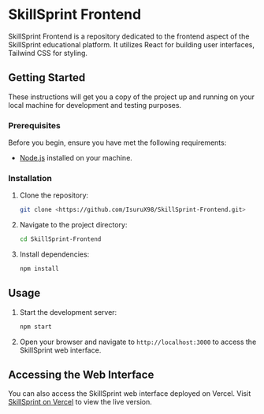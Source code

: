 # SkillSprint Frontend

SkillSprint Frontend is a repository dedicated to the frontend aspect of the SkillSprint educational platform. It utilizes React for building user interfaces, Tailwind CSS for styling.

## Getting Started

These instructions will get you a copy of the project up and running on your local machine for development and testing purposes.

### Prerequisites

Before you begin, ensure you have met the following requirements:
* [Node.js](https://nodejs.org/) installed on your machine.

### Installation

1. Clone the repository:
   ```sh
   git clone <https://github.com/IsuruX98/SkillSprint-Frontend.git>
   ```
2. Navigate to the project directory:
   ```sh
   cd SkillSprint-Frontend
   ```
3. Install dependencies:
   ```sh
   npm install
   ```

## Usage

1. Start the development server:
   ```sh
   npm start
   ```
2. Open your browser and navigate to `http://localhost:3000` to access the SkillSprint web interface.

## Accessing the Web Interface

You can also access the SkillSprint web interface deployed on Vercel. Visit [SkillSprint on Vercel](#) to view the live version.
